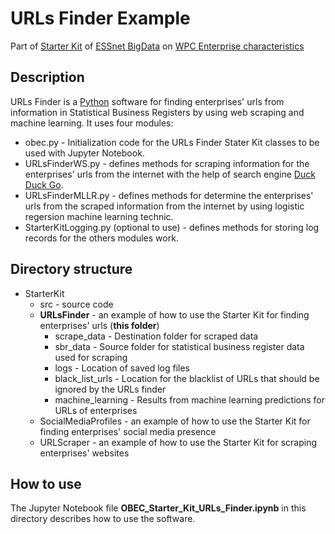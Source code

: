 # URLs Finder Example

Part of [Starter Kit](https://github.com/EnterpriseCharacteristicsESSnetBigData/StarterKit "GitHub repositiry of Starter Kit on Enterprise characteristics") of [ESSnet BigData](https://webgate.ec.europa.eu/fpfis/mwikis/essnetbigdata/index.php/ESSnet_Big_Data "ESSnet Big Data is a project within the European statistical system (ESS) jointly undertaken by 28 partners.") on [WPC Enterprise characteristics](https://webgate.ec.europa.eu/fpfis/mwikis/essnetbigdata/index.php/WPC_Enterprise_characteristics "Workpackage C (WPC) of ESSnet Big Data focuses on enterprise characteristics.") 

## Description

URLs Finder is a [Python](https://www.python.org/) software for finding enterprises' urls from information in Statistical Business Registers by using web scraping and machine learning. It uses four modules:
- obec.py \- Initialization code for the URLs Finder Stater Kit classes to be used with Jupyter Notebook.
- URLsFinderWS.py \- defines methods for scraping information for the enterprises' urls from the internet with the help of search engine [Duck Duck   Go](https://duckduckgo.com "The best search engine for privacy").
- URLsFinderMLLR.py \- defines methods for determine the enterprises' urls from the scraped information from the internet by using logistic regersion machine  learning technic.
- StarterKitLogging.py (optional to use) \- defines methods for storing log records for the others modules work.

## Directory structure

- StarterKit
    - src \- source code
    - **URLsFinder** \- an example of how to use the Starter Kit for finding enterprises' urls (**this folder**)
        - scrape_data \- Destination folder for scraped data
        - sbr_data \- Source folder for statistical business register data used for scraping
        - logs \- Location of saved log files
        - black_list_urls \- Location for the blacklist of URLs that should be ignored by the URLs finder
        - machine_learning \- Results from machine learning predictions for URLs of enterprises
    - SocialMediaProfiles \- an example of how to use the Starter Kit for finding enterprises' social media presence
    - URLScraper \- an example of how to use the Starter Kit for scraping enterprises' websites
        

## How to use

The Jupyter Notebook file **OBEC_Starter_Kit_URLs_Finder.ipynb** in this directory describes how to use the software.
